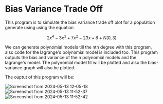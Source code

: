 # Bias Variance Trade Off

This program is to simulate the bias variance trade off plot for a population generate using using the equation

$$2x^4-3x^3+7x^2-23x+8+N(0,3)$$

We can generate polynomial models till the nth degree with this program, also code for the lagrange's polynomial model is included too. This program outputs the bias and variance of the n polynomial models and the lagrange's model. The polynomial model fit will be plotted and also the bias-variance graph will also be plotted.

The ouptut of this program will be:

![Screenshot from 2024-05-13 12-05-18](https://github.com/gdeeeeyy/Buddi.ai/assets/73658032/c444ec95-20e7-41f3-8b39-6c864276f648)
![Screenshot from 2024-05-13 11-52-37](https://github.com/gdeeeeyy/Buddi.ai/assets/73658032/57184cd1-6866-44ab-bc5c-a611282d4a5c)
![Screenshot from 2024-05-13 11-52-42](https://github.com/gdeeeeyy/Buddi.ai/assets/73658032/214926f5-3596-4845-8221-ce2681af274a)
